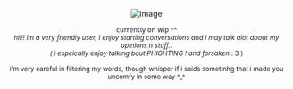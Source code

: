 <div align="center">
  
  ![image](https://github.com/user-attachments/assets/20a5e038-0317-4147-95b8-b1cae855913b)
  
<sub>𝖼𝗎𝗋𝗋𝖾𝗇𝗍𝗅𝗒 𝗈𝗇 𝗐𝗂𝗉 ^_^<br>
hii!! im a very friendly user, i enjoy starting conversations and i may talk alot about my opinions n stuff..<br>( i espeically enjoy talking bout   PHIGHTING ! and forsaken_ : 3 )
<br><br>
i'm very careful in filtering my words, though whisper if i saids sometinhg that i made you uncomfy in some way ^_^
